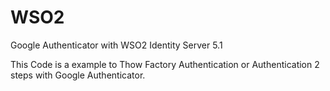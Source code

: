 # WSO2
Google Authenticator with WSO2 Identity Server 5.1

This Code is a example to Thow Factory Authentication or Authentication 2 steps with Google Authenticator. 
